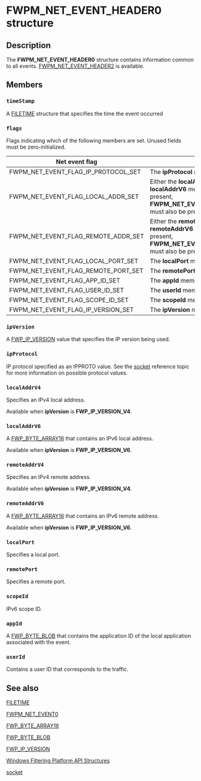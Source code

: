 # FWPM_NET_EVENT_HEADER0 structure

## Description

The **FWPM_NET_EVENT_HEADER0** structure contains information common to all events.
[FWPM_NET_EVENT_HEADER2](https://learn.microsoft.com/windows/win32/api/fwpmtypes/ns-fwpmtypes-fwpm_net_event_header2) is available.

## Members

### `timeStamp`

A [FILETIME](https://learn.microsoft.com/windows/win32/api/minwinbase/ns-minwinbase-filetime) structure that specifies the time the event occurred

### `flags`

Flags indicating which of the following members are set. Unused fields must be zero-initialized.

| Net event flag | Meaning |
| -------------- | ------- |
| FWPM_NET_EVENT_FLAG_IP_PROTOCOL_SET | The **ipProtocol** member is set. |
| FWPM_NET_EVENT_FLAG_LOCAL_ADDR_SET | Either the **localAddrV4** member or the **localAddrV6** member is set. If this flag is present, **FWPM_NET_EVENT_FLAG_IP_VERSION_SET** must also be present. |
| FWPM_NET_EVENT_FLAG_REMOTE_ADDR_SET | Either the **remoteAddrV4** member of the **remoteAddrV6** field is set. If this flag is present, **FWPM_NET_EVENT_FLAG_IP_VERSION_SET** must also be present. |
| FWPM_NET_EVENT_FLAG_LOCAL_PORT_SET | The **localPort** member is set. |
| FWPM_NET_EVENT_FLAG_REMOTE_PORT_SET | The **remotePort** member is set. |
| FWPM_NET_EVENT_FLAG_APP_ID_SET | The **appId** member is set. |
| FWPM_NET_EVENT_FLAG_USER_ID_SET | The **userId** member is set. |
| FWPM_NET_EVENT_FLAG_SCOPE_ID_SET | The **scopeId** member is set. |
| FWPM_NET_EVENT_FLAG_IP_VERSION_SET | The **ipVersion** member is set. |

### `ipVersion`

A [FWP_IP_VERSION](https://learn.microsoft.com/windows/win32/api/fwptypes/ne-fwptypes-fwp_ip_version) value that specifies the IP version being used.

### `ipProtocol`

IP protocol specified as an IPPROTO value. See the [socket](https://learn.microsoft.com/windows/desktop/api/winsock2/nf-winsock2-socket) reference topic for more information on possible protocol values.

### `localAddrV4`

Specifies an IPv4 local address.

Available when **ipVersion** is **FWP_IP_VERSION_V4**.

### `localAddrV6`

A [FWP_BYTE_ARRAY16](https://learn.microsoft.com/windows/win32/api/fwptypes/ns-fwptypes-fwp_byte_array16) that contains an IPv6 local address.

Available when **ipVersion** is **FWP_IP_VERSION_V6**.

### `remoteAddrV4`

Specifies an IPv4 remote address.

Available when **ipVersion** is **FWP_IP_VERSION_V4**.

### `remoteAddrV6`

A [FWP_BYTE_ARRAY16](https://learn.microsoft.com/windows/win32/api/fwptypes/ns-fwptypes-fwp_byte_array16) that contains an IPv6 remote address.

Available when **ipVersion** is **FWP_IP_VERSION_V6**.

### `localPort`

Specifies a local port.

### `remotePort`

Specifies a remote port.

### `scopeId`

IPv6 scope ID.

### `appId`

A [FWP_BYTE_BLOB](https://learn.microsoft.com/windows/win32/api/fwptypes/ns-fwptypes-fwp_byte_blob) that contains the application ID of the local application associated with the event.

### `userId`

Contains a user ID that corresponds to the traffic.

## See also

[FILETIME](https://learn.microsoft.com/windows/win32/api/minwinbase/ns-minwinbase-filetime)

[FWPM_NET_EVENT0](https://learn.microsoft.com/windows/win32/api/fwpmtypes/ns-fwpmtypes-fwpm_net_event0)

[FWP_BYTE_ARRAY16](https://learn.microsoft.com/windows/win32/api/fwptypes/ns-fwptypes-fwp_byte_array16)

[FWP_BYTE_BLOB](https://learn.microsoft.com/windows/win32/api/fwptypes/ns-fwptypes-fwp_byte_blob)

[FWP_IP_VERSION](https://learn.microsoft.com/windows/win32/api/fwptypes/ne-fwptypes-fwp_ip_version)

[Windows Filtering Platform API Structures](https://learn.microsoft.com/windows/desktop/FWP/fwp-structs)

[socket](https://learn.microsoft.com/windows/desktop/api/winsock2/nf-winsock2-socket)